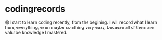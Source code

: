 # codingrecords
😄I start to learn coding recently, from the begining. I will record what I learn here, everything, even maybe somthing very easy, because all of them are valuabe knowledge I mastered.
